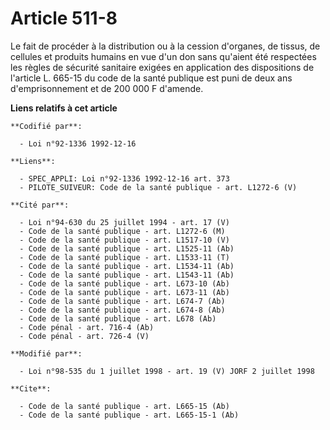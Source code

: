 # Article 511-8

Le fait de procéder à la distribution ou à la cession d'organes, de tissus, de cellules et produits humains en vue d'un don
sans qu'aient été respectées les règles de sécurité sanitaire exigées en application des dispositions de l'article L. 665-15
du code de la santé publique est puni de deux ans d'emprisonnement et de 200 000 F d'amende.

**Liens relatifs à cet article**

	**Codifié par**:

	  - Loi n°92-1336 1992-12-16

	**Liens**:

	  - SPEC_APPLI: Loi n°92-1336 1992-12-16 art. 373
	  - PILOTE_SUIVEUR: Code de la santé publique - art. L1272-6 (V)

	**Cité par**:

	  - Loi n°94-630 du 25 juillet 1994 - art. 17 (V)
	  - Code de la santé publique - art. L1272-6 (M)
	  - Code de la santé publique - art. L1517-10 (V)
	  - Code de la santé publique - art. L1525-11 (Ab)
	  - Code de la santé publique - art. L1533-11 (T)
	  - Code de la santé publique - art. L1534-11 (Ab)
	  - Code de la santé publique - art. L1543-11 (Ab)
	  - Code de la santé publique - art. L673-10 (Ab)
	  - Code de la santé publique - art. L673-11 (Ab)
	  - Code de la santé publique - art. L674-7 (Ab)
	  - Code de la santé publique - art. L674-8 (Ab)
	  - Code de la santé publique - art. L678 (Ab)
	  - Code pénal - art. 716-4 (Ab)
	  - Code pénal - art. 726-4 (V)

	**Modifié par**:

	  - Loi n°98-535 du 1 juillet 1998 - art. 19 (V) JORF 2 juillet 1998

	**Cite**:

	  - Code de la santé publique - art. L665-15 (Ab)
	  - Code de la santé publique - art. L665-15-1 (Ab)

